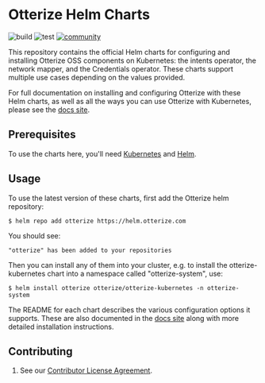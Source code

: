# Otterize Helm Charts

![build](https://github.com/otterize/helm-charts/actions/workflows/release.yaml/badge.svg)
![test](https://github.com/otterize/helm-charts/actions/workflows/e2e-test.yaml/badge.svg)
[![community](https://img.shields.io/badge/slack-Otterize_Slack-purple.svg?logo=slack)](https://joinslack.otterize.com)

This repository contains the official Helm charts for configuring and installing Otterize OSS components on Kubernetes: the intents operator, the network mapper, and the Credentials operator. These charts support multiple use cases depending on the values provided.

For full documentation on installing and configuring Otterize with these Helm charts, as well as all the ways you can use Otterize with Kubernetes, please see the
[docs site](https://docs.otterize.com/).

## Prerequisites

To use the charts here, you'll need [Kubernetes](https://kubernetes.io/docs/home/) and [Helm](https://helm.sh/docs/intro/quickstart/).

## Usage

To use the latest version of these charts, first add the Otterize helm repository:

```console
$ helm repo add otterize https://helm.otterize.com
```
You should see:
```console
"otterize" has been added to your repositories
````

Then you can install any of them into your cluster, e.g. to install the otterize-kubernetes chart into a namespace called "otterize-system", use:
```console
$ helm install otterize otterize/otterize-kubernetes -n otterize-system
```

The README for each chart describes the various configuration options it supports. 
These are also documented in the [docs site](https://docs.otterize.com/) along with more detailed installation instructions.

## Contributing
1. See our [Contributor License Agreement](https://github.com/otterize/cla/).
